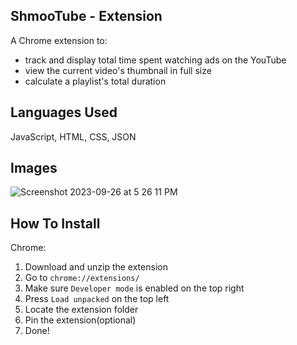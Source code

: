 ## ShmooTube - Extension

A Chrome extension to:
- track and display total time spent watching ads on the YouTube
- view the current video's thumbnail in full size
- calculate a playlist's total duration

## Languages Used

JavaScript, HTML, CSS, JSON

## Images

![Screenshot 2023-09-26 at 5 26 11 PM](https://github.com/jpnortonwastaken/youtube-stats-extension/assets/132861519/7dd3bdcb-37c9-4dac-8f8f-f0fd204954a8)

## How To Install

Chrome:
1. Download and unzip the extension
2. Go to `chrome://extensions/`
3. Make sure `Developer mode` is enabled on the top right
4. Press `Load unpacked` on the top left
5. Locate the extension folder
6. Pin the extension(optional)
7. Done!
